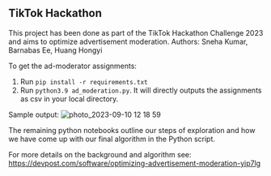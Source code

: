 ## TikTok Hackathon ##

This project has been done as part of the TikTok Hackathon Challenge 2023 and aims to optimize advertisement moderation. 
Authors: Sneha Kumar, Barnabas Ee, Huang Hongyi


To get the ad-moderator assignments: 
1. Run `pip install -r requirements.txt`
2. Run `python3.9 ad_moderation.py`. It will directly outputs the assignments as csv in your local directory.

Sample output:
![photo_2023-09-10 12 18 59](https://github.com/snehakumar27/TikTokHackathon/assets/75850030/2cf4b022-5c2d-4f0c-84ee-cf2ea569c786)

The remaining python notebooks outline our steps of exploration and how we have come up with our final algorithm in the Python script. 

For more details on the background and algorithm see: https://devpost.com/software/optimizing-advertisement-moderation-yip7lg
